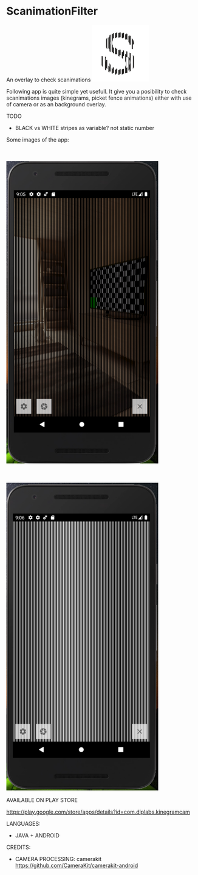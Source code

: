 # ScanimationFilter
An overlay to check scanimations
<img src="scanimationicon.png" width="150" />



Following app is quite simple yet usefull. It give you a posibility to check scanimations images (kinegrams, picket fence animations) either with use of camera or as an background overlay.


TODO
* BLACK vs WHITE stripes as variable? not static number

Some images of the app:


<BR><BR>
<img src="scanim1.PNG" width="400" />

  <BR><BR>
<img src="scanim2.PNG" width="400" />

  
  AVAILABLE ON PLAY STORE
 
https://play.google.com/store/apps/details?id=com.diplabs.kinegramcam

LANGUAGES:
* JAVA + ANDROID
    
CREDITS:
* CAMERA PROCESSING: camerakit  https://github.com/CameraKit/camerakit-android

    
    
    
